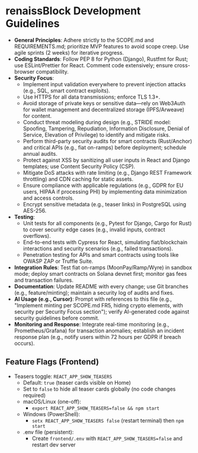 # renaissBlock Development Guidelines

- **General Principles**: Adhere strictly to the SCOPE.md and REQUIREMENTS.md; prioritize MVP features to avoid scope creep. Use agile sprints (2 weeks) for iterative progress.
- **Coding Standards**: Follow PEP 8 for Python (Django), Rustfmt for Rust; use ESLint/Prettier for React. Comment code extensively; ensure cross-browser compatibility.
- **Security Focus**:
  - Implement input validation everywhere to prevent injection attacks (e.g., SQL, smart contract exploits).
  - Use HTTPS for all data transmissions; enforce TLS 1.3+.
  - Avoid storage of private keys or sensitive data—rely on Web3Auth for wallet management and decentralized storage (IPFS/Arweave) for content.
  - Conduct threat modeling during design (e.g., STRIDE model: Spoofing, Tampering, Repudiation, Information Disclosure, Denial of Service, Elevation of Privilege) to identify and mitigate risks.
  - Perform third-party security audits for smart contracts (Rust/Anchor) and critical APIs (e.g., fiat on-ramps) before deployment; schedule annual audits.
  - Protect against XSS by sanitizing all user inputs in React and Django templates; use Content Security Policy (CSP).
  - Mitigate DoS attacks with rate limiting (e.g., Django REST Framework throttling) and CDN caching for static assets.
  - Ensure compliance with applicable regulations (e.g., GDPR for EU users, HIPAA if processing PHI) by implementing data minimization and access controls.
  - Encrypt sensitive metadata (e.g., teaser links) in PostgreSQL using AES-256.
- **Testing**:
  - Unit tests for all components (e.g., Pytest for Django, Cargo for Rust) to cover security edge cases (e.g., invalid inputs, contract overflows).
  - End-to-end tests with Cypress for React, simulating fiat/blockchain interactions and security scenarios (e.g., failed transactions).
  - Penetration testing for APIs and smart contracts using tools like OWASP ZAP or Truffle Suite.
- **Integration Rules**: Test fiat on-ramps (MoonPay/Ramp/Wyre) in sandbox mode; deploy smart contracts on Solana devnet first; monitor gas fees and transaction failures.
- **Documentation**: Update README with every change; use Git branches (e.g., feature/minting); maintain a security log of audits and fixes.
- **AI Usage (e.g., Cursor)**: Prompt with references to this file (e.g., "Implement minting per SCOPE.md FR5, hiding crypto elements, with security per Security Focus section"); verify AI-generated code against security guidelines before commit.
- **Monitoring and Response**: Integrate real-time monitoring (e.g., Prometheus/Grafana) for transaction anomalies; establish an incident response plan (e.g., notify users within 72 hours per GDPR if breach occurs).

## Feature Flags (Frontend)
- Teasers toggle: `REACT_APP_SHOW_TEASERS`
  - Default: `true` (teaser cards visible on Home)
  - Set to `false` to hide all teaser cards globally (no code changes required)
  - macOS/Linux (one-off):
    - `export REACT_APP_SHOW_TEASERS=false && npm start`
  - Windows (PowerShell):
    - `setx REACT_APP_SHOW_TEASERS false` (restart terminal) then `npm start`
  - .env file (persistent):
    - Create `frontend/.env` with `REACT_APP_SHOW_TEASERS=false` and restart dev server